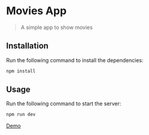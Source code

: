 # Movies App

> A simple app to show movies

## Installation

Run the following command to install the dependencies:

```bash
npm install
```

## Usage

Run the following command to start the server:

```bash
npm run dev
```

[Demo](https://movies-app-123.herokuapp.com/)
